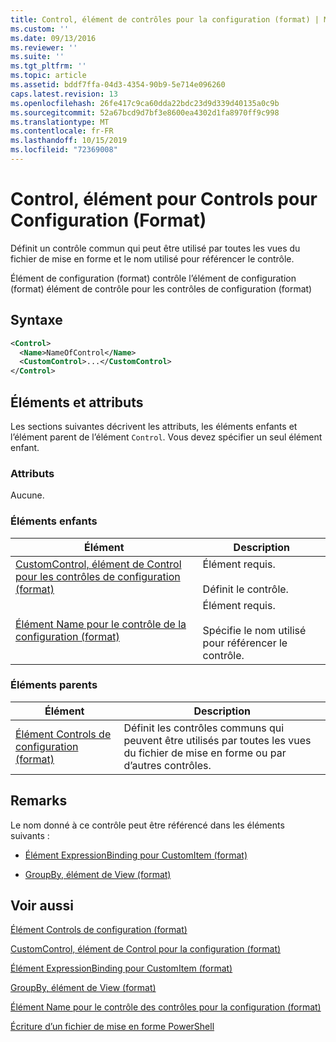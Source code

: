 ```yaml
---
title: Control, élément de contrôles pour la configuration (format) | Microsoft Docs
ms.custom: ''
ms.date: 09/13/2016
ms.reviewer: ''
ms.suite: ''
ms.tgt_pltfrm: ''
ms.topic: article
ms.assetid: bddf7ffa-04d3-4354-90b9-5e714e096260
caps.latest.revision: 13
ms.openlocfilehash: 26fe417c9ca60dda22bdc23d9d339d40135a0c9b
ms.sourcegitcommit: 52a67bcd9d7bf3e8600ea4302d1fa8970ff9c998
ms.translationtype: MT
ms.contentlocale: fr-FR
ms.lasthandoff: 10/15/2019
ms.locfileid: "72369008"
---
```

# <a name="control-element-for-controls-for-configuration-format"></a>Control, élément pour Controls pour Configuration (Format)

Définit un contrôle commun qui peut être utilisé par toutes les vues du fichier de mise en forme et le nom utilisé pour référencer le contrôle.

Élément de configuration (format) contrôle l’élément de configuration (format) élément de contrôle pour les contrôles de configuration (format)

## <a name="syntax"></a>Syntaxe

```xml
<Control>
  <Name>NameOfControl</Name>
  <CustomControl>...</CustomControl>
</Control>
```

## <a name="attributes-and-elements"></a>Éléments et attributs

Les sections suivantes décrivent les attributs, les éléments enfants et l’élément parent de l’élément `Control`. Vous devez spécifier un seul élément enfant.

### <a name="attributes"></a>Attributs

Aucune.

### <a name="child-elements"></a>Éléments enfants

|Élément|Description|
|-------------|-----------------|
|[CustomControl, élément de Control pour les contrôles de configuration (format)](./customcontrol-element-for-control-for-controls-for-configuration-format.md)|Élément requis.<br /><br /> Définit le contrôle.|
|[Élément Name pour le contrôle de la configuration (format)](./name-element-for-control-for-controls-for-configuration-format.md)|Élément requis.<br /><br /> Spécifie le nom utilisé pour référencer le contrôle.|

### <a name="parent-elements"></a>Éléments parents

|Élément|Description|
|-------------|-----------------|
|[Élément Controls de configuration (format)](./controls-element-for-configuration-format.md)|Définit les contrôles communs qui peuvent être utilisés par toutes les vues du fichier de mise en forme ou par d’autres contrôles.|

## <a name="remarks"></a>Remarks

Le nom donné à ce contrôle peut être référencé dans les éléments suivants :

- [Élément ExpressionBinding pour CustomItem (format)](./expressionbinding-element-for-customitem-for-controls-for-configuration-format.md)

- [GroupBy, élément de View (format)](./groupby-element-for-view-format.md)

## <a name="see-also"></a>Voir aussi

[Élément Controls de configuration (format)](./controls-element-for-configuration-format.md)

[CustomControl, élément de Control pour la configuration (format)](./customcontrol-element-for-control-for-controls-for-configuration-format.md)

[Élément ExpressionBinding pour CustomItem (format)](./expressionbinding-element-for-customitem-for-controls-for-configuration-format.md)

[GroupBy, élément de View (format)](./groupby-element-for-view-format.md)

[Élément Name pour le contrôle des contrôles pour la configuration (format)](./name-element-for-control-for-controls-for-configuration-format.md)

[Écriture d’un fichier de mise en forme PowerShell](./writing-a-powershell-formatting-file.md)
